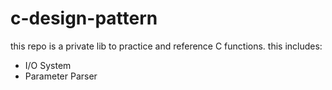 # c-design-pattern
this repo is a private lib to practice and reference C functions. this includes:
* I/O System
* Parameter Parser